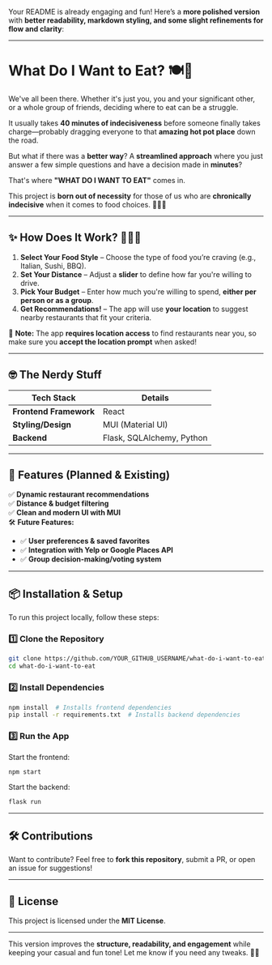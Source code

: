 Your README is already engaging and fun! Here’s a **more polished version** with **better readability, markdown styling, and some slight refinements for flow and clarity**:

---

# **What Do I Want to Eat? 🍽️🤔**  

We've all been there. Whether it's just you, you and your significant other, or a whole group of friends, deciding where to eat can be a struggle.  

It usually takes **40 minutes of indecisiveness** before someone finally takes charge—probably dragging everyone to that **amazing hot pot place** down the road.  

But what if there was a **better way**? A **streamlined approach** where you just answer a few simple questions and have a decision made in **minutes**?  

That's where **"WHAT DO I WANT TO EAT"** comes in.  

This project is **born out of necessity** for those of us who are **chronically indecisive** when it comes to food choices. 🍕🍣🍔  

---

## **✨ How Does It Work? 👨🏾‍💻**  
1. **Select Your Food Style** – Choose the type of food you’re craving (e.g., Italian, Sushi, BBQ).  
2. **Set Your Distance** – Adjust a **slider** to define how far you're willing to drive.  
3. **Pick Your Budget** – Enter how much you're willing to spend, **either per person or as a group**.  
4. **Get Recommendations!** – The app will use **your location** to suggest nearby restaurants that fit your criteria.  

🔹 **Note:** The app **requires location access** to find restaurants near you, so make sure you **accept the location prompt** when asked!  

---

## **🤓 The Nerdy Stuff**
| **Tech Stack**  | **Details**  |
|---|---|
| **Frontend Framework**  | React  |
| **Styling/Design**  | MUI (Material UI)  |
| **Backend**  | Flask, SQLAlchemy, Python  |

---

## **📌 Features (Planned & Existing)**
✅ **Dynamic restaurant recommendations**  
✅ **Distance & budget filtering**  
✅ **Clean and modern UI with MUI**  
🛠 **Future Features:**  
- ✅ **User preferences & saved favorites**  
- ✅ **Integration with Yelp or Google Places API**  
- ✅ **Group decision-making/voting system**  

---

## **📦 Installation & Setup**
To run this project locally, follow these steps:  

### **1️⃣ Clone the Repository**
```sh
git clone https://github.com/YOUR_GITHUB_USERNAME/what-do-i-want-to-eat.git
cd what-do-i-want-to-eat
```

### **2️⃣ Install Dependencies**
```sh
npm install  # Installs frontend dependencies
pip install -r requirements.txt  # Installs backend dependencies
```

### **3️⃣ Run the App**
Start the frontend:
```sh
npm start
```
Start the backend:
```sh
flask run
```

---

## **🛠 Contributions**
Want to contribute? Feel free to **fork this repository**, submit a PR, or open an issue for suggestions!  

---

## **📜 License**
This project is licensed under the **MIT License**.  

---

This version improves the **structure, readability, and engagement** while keeping your casual and fun tone! Let me know if you need any tweaks. 🚀🔥
